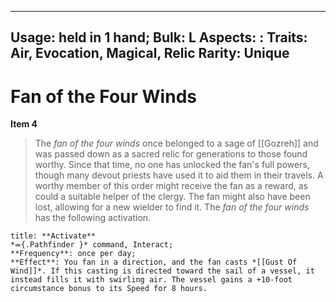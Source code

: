 
---
Usage: held in 1 hand;
Bulk: L
Aspects: :
Traits: Air, Evocation, Magical, Relic
Rarity: Unique
---

# Fan of the Four Winds

**Item 4**

> The *fan of the four winds* once belonged to a sage of [[Gozreh]] and was passed down as a sacred relic for generations to those found worthy. Since that time, no one has unlocked the fan's full powers, though many devout priests have used it to aid them in their travels. A worthy member of this order might receive the fan as a reward, as could a suitable helper of the clergy. The fan might also have been lost, allowing for a new wielder to find it. The *fan of the four winds* has the following activation.

```ad-embed-ability
title: **Activate**
*⬺{.Pathfinder }* command, Interact; 
**Frequency**: once per day;
**Effect**: You fan in a direction, and the fan casts *[[Gust Of Wind]]*. If this casting is directed toward the sail of a vessel, it instead fills it with swirling air. The vessel gains a +10-foot circumstance bonus to its Speed for 8 hours.

```
